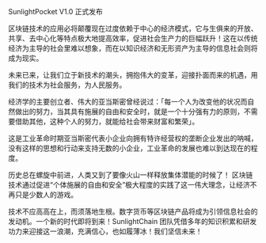 SunlightPocket V1.0 正式发布

区块链技术的应用必将颠覆现在过度依赖于中心的经济模式，它与生俱来的开放、共享、去中心化等特点极大地提高效率，促进社会生产力的巨幅跃升！这在以传统经济为主导的社会里难以想象，而在以知识经济和无形资产为主导的信息社会则将成为现实。
 
未来已来，让我们立于新技术的潮头，拥抱伟大的变革，迎接扑面而来的机遇，用我们的技术为社会服务，为人民服务。
 
经济学的主要创立者、伟大的亚当斯密曾经说过：「每一个人为改变他的状况而自然做出的努力，当其具有施展的自由和安全时，就是一个十分强有力的原则，不需要借助其他，这种个人的努力，就能给社会带来财富和繁荣」。
 
这是工业革命时期亚当斯密代表小企业向拥有特许经营权的垄断企业发出的呐喊，没有这样的思想和行动来支持无数的小企业，工业革命的发展也难以到达现在的程度。
 
历史总在螺旋中前进，人类又到了要像火山一样释放集体潜能的时候了！ 区块链技术通过促进“个体施展的自由和安全”极大程度的实践了这一伟大理念，让经济不再只是少数人的游戏。
 
技术不应高高在上，而须落地生根。数字货币等区块链产品将成为引领信息社会的发动机。一个新的时代即将到来！SunlightChain 团队凭借多年的知识积累和研发功力来迎接这一浪潮，充满信心，也如履薄冰！我们坚信未来！
